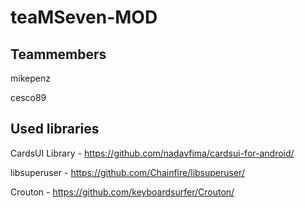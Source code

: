 teaMSeven-MOD
=============


## Teammembers

mikepenz

cesco89


## Used libraries


CardsUI Library  	-		<https://github.com/nadavfima/cardsui-for-android/>

libsuperuser		-		<https://github.com/Chainfire/libsuperuser/>

Crouton			-		<https://github.com/keyboardsurfer/Crouton/>
